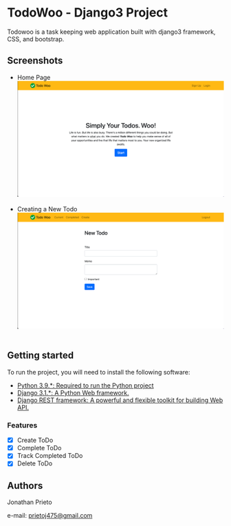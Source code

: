 # TodoWoo - Django3 Project

Todowoo is a task keeping web application built with django3 framework, CSS, and bootstrap. 


## Screenshots

- Home Page
![](https://github.com/prietoj475/django3-todowoo/blob/main/pictures/home%20page.png)
&nbsp;
- Creating a New Todo
![](https://github.com/prietoj475/django3-todowoo/blob/main/pictures/task%20create.png)
&nbsp;

## Getting started

To run the project, you will need to install the following software:

- [Python 3.9.*: Required to run the Python project](https://www.python.org/ftp/python/3.9.2/python-3.9.2-amd64.exe)
- [Django 3.1.*:  A Python Web framework.](https://pypi.org/project/Django/)
- [Django REST framework: A powerful and flexible toolkit for building Web API.](https://www.django-rest-framework.org/)

### Features
- [x] Create ToDo
- [X] Complete ToDo 
- [x] Track Completed ToDo
- [x] Delete ToDo

## Authors

Jonathan Prieto 

e-mail: prietoj475@gmail.com
